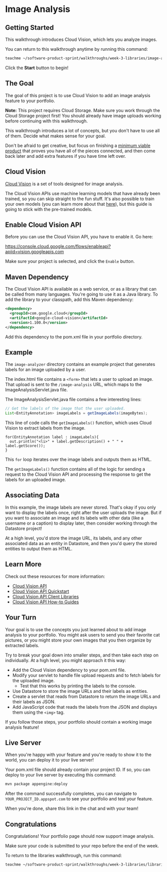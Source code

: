# Image Analysis

## Getting Started

This walkthrough introduces Cloud Vision, which lets you analyze images.

You can return to this walkthrough anytime by running this command:

```bash
teachme ~/software-product-sprint/walkthroughs/week-3-libraries/image-analysis/image-analysis-walkthrough.md
```

Click the **Start** button to begin!

## The Goal

The goal of this project is to use Cloud Vision to add an image analysis feature
to your portfolio.

**Note:** This project requires Cloud Storage. Make sure you work through the
Cloud Storage project first! You should already have image uploads working
before continuing with this walkthrough.

This walkthrough introduces a lot of concepts, but you don't have to use all of
them. Decide what makes sense for your goal.

Don't be afraid to get creative, but focus on finishing a
[minimum viable product](https://en.wikipedia.org/wiki/Minimum_viable_product)
that proves you have all of the pieces connected, and then come back later and
add extra features if you have time left over.

## Cloud Vision

[Cloud Vision](https://cloud.google.com/vision/) is a set of tools designed for
image analysis.

The Cloud Vision APIs use machine learning models that have already been
trained, so you can skip straight to the fun stuff. It's also possible to train
your own models (you can learn more about that
[here](https://cloud.google.com/automl/)), but this guide is going to stick with
the pre-trained models.

## Enable Cloud Vision API

Before you can use the Cloud Vision API, you have to enable it. Go here:

<https://console.cloud.google.com/flows/enableapi?apiid=vision.googleapis.com>

Make sure your project is selected, and click the `Enable` button.

## Maven Dependency

The Cloud Vision API is available as a web service, or as a library that can be
called from many languages. You're going to use it as a Java library. To add the
library to your classpath, add this Maven dependency:

```xml
<dependency>
  <groupId>com.google.cloud</groupId>
  <artifactId>google-cloud-vision</artifactId>
  <version>1.100.0</version>
</dependency>
```

Add this dependency to the
<walkthrough-editor-open-file
    filePath="software-product-sprint/portfolio/pom.xml">
  pom.xml
</walkthrough-editor-open-file>
file in your portfolio directory.

## Example

The `image-analyzer` directory contains an example project that generates labels
for an image uploaded by a user.

The
<walkthrough-editor-open-file
    filePath="software-product-sprint/walkthroughs/week-3-libraries/image-analysis/examples/image-analyzer/src/main/webapp/index.html">
  index.html
</walkthrough-editor-open-file>
file contains a `<form>` that lets a user to upload an image. That upload is
sent to the `/image-analysis` URL, which maps to the
<walkthrough-editor-open-file
    filePath="software-product-sprint/walkthroughs/week-3-libraries/image-analysis/examples/image-analyzer/src/main/java/com/google/sps/servlets/ImageAnalysisServlet.java">
  ImageAnalysisServlet.java
</walkthrough-editor-open-file>
file.

The
<walkthrough-editor-open-file
    filePath="software-product-sprint/walkthroughs/week-3-libraries/image-analysis/examples/image-analyzer/src/main/java/com/google/sps/servlets/ImageAnalysisServlet.java">
  ImageAnalysisServlet.java
</walkthrough-editor-open-file>
file contains a few interesting lines:

```java
// Get the labels of the image that the user uploaded.
List<EntityAnnotation> imageLabels = getImageLabels(imageBytes);
```

This line of code calls the `getImageLabels()` function, which uses Cloud Vision
to extract labels from the image.

```
for(EntityAnnotation label : imageLabels){
  out.println("<li>" + label.getDescription() + " " + label.getScore());
}
```

This `for` loop iterates over the image labels and outputs them as HTML.

The `getImageLabels()` function contains all of the logic for sending a request
to the Cloud Vision API and processing the response to get the labels for an
uploaded image.

## Associating Data

In this example, the image labels are never stored. That's okay if you only want
to display the labels once, right after the user uploads the image. But if you
want to associate an image and its labels with other data (like a username or a
caption) to display later, then consider working through the Datastore project!

At a high level, you'd store the image URL, its labels, and any other associated
data as an entity in Datastore, and then you'd query the stored entities to
output them as HTML.

## Learn More

Check out these resources for more information:

-   [Cloud Vision API](https://cloud.google.com/vision/)
-   [Cloud Vision API Quickstart](https://cloud.google.com/vision/docs/quickstart-client-libraries#client-libraries-install-java)
-   [Cloud Vision API Client Libraries](https://cloud.google.com/vision/docs/libraries)
-   [Cloud Vision API How-to Guides](https://cloud.google.com/vision/docs/how-to)

## Your Turn

Your goal is to use the concepts you just learned about to add image analysis to
your portfolio. You might ask users to send you their favorite cat pictures, or
you might store your own images that you then organize by extracted labels.

Try to break your goal down into smaller steps, and then take each step on
individually. At a high level, you might approach it this way:

-   Add the Cloud Vision dependency to your
    <walkthrough-editor-open-file
        filePath="software-product-sprint/portfolio/pom.xml">
      pom.xml
    </walkthrough-editor-open-file>
    file.
-   Modify your servlet to handle file upload requests and to fetch labels
    for the uploaded image.
    -   Test that this works by printing the labels to the console.
-   Use Datastore to store the image URLs and their labels as entities.
-   Create a servlet that reads from Datastore to return the image URLs and
    their labels as JSON.
-   Add JavaScript code that reads the labels from the JSON and displays them
    using the `<img>` tag.

If you follow those steps, your portfolio should contain a working image
analysis feature!

## Live Server

When you're happy with your feature and you're ready to show it to the world,
you can deploy it to your live server!

Your
<walkthrough-editor-open-file
    filePath="software-product-sprint/portfolio/pom.xml">
  pom.xml
</walkthrough-editor-open-file>
file should already contain your project ID. If so, you can deploy to your live
server by executing this command:

```bash
mvn package appengine:deploy
```

After the command successfully completes, you can navigate to
`YOUR_PROJECT_ID.appspot.com` to see your portfolio and test your feature.

When you're done, share this link in the chat and with your team!

## Congratulations

<walkthrough-conclusion-trophy></walkthrough-conclusion-trophy>

Congratulations! Your portfolio page should now support image analysis.

Make sure your code is submitted to your repo before the end of the week.

To return to the libraries walkthrough, run this command:

```bash
teachme ~/software-product-sprint/walkthroughs/week-3-libraries/libraries-walkthrough.md
```
